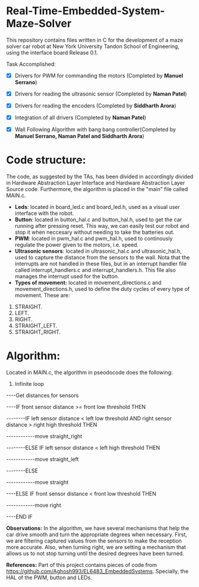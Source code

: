 # Real-Time-Embedded-System-Maze-Solver
This repository contains files written in C for the development of a maze solver car robot at New York University Tandon School of Engineering, using the interface board Release 0.1.

Task Accomplished:

- [x] Drivers for PWM for commanding the motors (Completed by **Manuel Serrano**)
- [x] Drivers for reading the ultrasonic sensor (Completed by **Naman Patel**)
- [x] Drivers for reading the encoders (Completed by **Siddharth Arora**)
- [x] Integration of all drivers (Completed by **Naman Patel**)
- [x] Wall Following Algorithm with bang bang controller(Completed by **Manuel Serrano, Naman Patel and Siddharth Arora**)


# Code structure:
The code, as suggested by the TAs, has been divided in accordingly divided in Hardware Abstraction Layer Interface and Hardware Abstraction Layer Source code. Furthermore, the algorithm is placed in the "main" file called MAIN.c.

- **Leds**: located in board_led.c and board_led.h, used as a visual user interface with the robot.
- **Button**: located in button_hal.c and button_hal.h, used to get the car running after pressing reset. This way, we can easily test our robot and stop it when neccesary without needing to take the batteries out.
- **PWM**: located in pwm_hal.c and pwm_hal.h, used to continously regulate the power given to the motors, i.e. speed.
- **Ultrasonic sensors**: located in ultrasonic_hal.c and ultrasonic_hal.h, used to capture the distance from the sensors to the wall. Nota that the interrupts are not handled in these files, but in an interrupt handler file called interrupt_handlers.c and interrupt_handlers.h. This file also manages the interrupt used for the button.
- **Types of movement:** located in movement_directions.c and movement_directions.h, used to define the duty cycles of every type of movement. These are:
1. STRAIGHT.
2. LEFT.
3. RIGHT.
4. STRAIGHT_LEFT.
5. STRAIGHT_RIGHT.

# Algorithm:
Located in MAIN.c, the algorithm in pseodocode does the following:

1. Infinite loop

----Get distances for sensors

----IF front sensor distance >= front low threshold THEN

--------IF left sensor distance < left low threshold AND right sensor distance > right high threshold THEN
  
------------move straight_right

--------ELSE IF left sensor distance < left high threshold THEN

------------move straight_left

--------ELSE

------------move straight

----ELSE IF front sensor distance < front low threshold THEN

------------move right

----END IF

**Observations:** In the algorithm, we have several mechanisms that help the car drive smooth and turn the appropriate degrees when necessary. First, we are filtering captured values from the sensors to make the reception more accurate. Also, when turning right, we are setting a mechanism that allows us to not stop turning until the desired degrees have been turned.

**References:** Part of this project contains pieces of code from https://github.com/Aghosh993/EL6483_EmbeddedSystems. Specially, the HAL of the PWM, button and LEDs.

